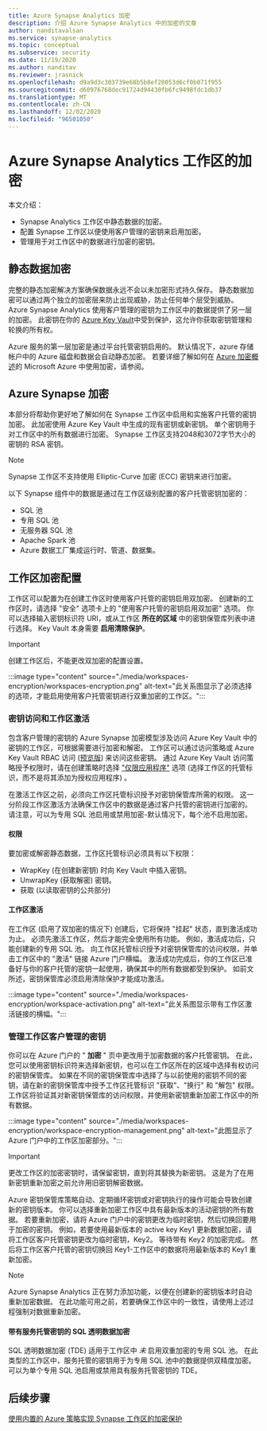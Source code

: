 ```yaml
---
title: Azure Synapse Analytics 加密
description: 介绍 Azure Synapse Analytics 中的加密的文章
author: nanditavalsan
ms.service: synapse-analytics
ms.topic: conceptual
ms.subservice: security
ms.date: 11/19/2020
ms.author: nanditav
ms.reviewer: jrasnick
ms.openlocfilehash: d9a9d3c303739e68b5b8ef28053d6cf0b071f955
ms.sourcegitcommit: d60976768dec91724d94430fb6fc9498fdc1db37
ms.translationtype: MT
ms.contentlocale: zh-CN
ms.lasthandoff: 12/02/2020
ms.locfileid: "96501050"
---
```

# <a name="encryption-for-azure-synapse-analytics-workspaces"></a>Azure Synapse Analytics 工作区的加密

本文介绍：
* Synapse Analytics 工作区中静态数据的加密。
* 配置 Synapse 工作区以便使用客户管理的密钥来启用加密。
* 管理用于对工作区中的数据进行加密的密钥。

## <a name="encryption-of-data-at-rest"></a>静态数据加密

完整的静态加密解决方案确保数据永远不会以未加密形式持久保存。 静态数据加密可以通过两个独立的加密层来防止出现威胁，防止任何单个层受到威胁。 Azure Synapse Analytics 使用客户管理的密钥为工作区中的数据提供了另一层的加密。 此密钥在你的 [Azure Key Vault](../../key-vault/general/overview.md)中受到保护，这允许你获取密钥管理和轮换的所有权。

Azure 服务的第一层加密是通过平台托管密钥启用的。 默认情况下，azure 存储帐户中的 Azure 磁盘和数据会自动静态加密。 若要详细了解如何在 [Azure 加密概述](../../security/fundamentals/encryption-overview.md)的 Microsoft Azure 中使用加密，请参阅。

## <a name="azure-synapse-encryption"></a>Azure Synapse 加密

本部分将帮助你更好地了解如何在 Synapse 工作区中启用和实施客户托管的密钥加密。 此加密使用 Azure Key Vault 中生成的现有密钥或新密钥。 单个密钥用于对工作区中的所有数据进行加密。 Synapse 工作区支持2048和3072字节大小的密钥的 RSA 密钥。

> [!NOTE]
> Synapse 工作区不支持使用 Elliptic-Curve 加密 (ECC) 密钥来进行加密。

以下 Synapse 组件中的数据是通过在工作区级别配置的客户托管密钥加密的：
* SQL 池
 * 专用 SQL 池
 * 无服务器 SQL 池
* Apache Spark 池
* Azure 数据工厂集成运行时、管道、数据集。

## <a name="workspace-encryption-configuration"></a>工作区加密配置

工作区可以配置为在创建工作区时使用客户托管的密钥启用双加密。 创建新的工作区时，请选择 "安全" 选项卡上的 "使用客户托管的密钥启用双加密" 选项。 你可以选择输入密钥标识符 URI，或从工作区 **所在的区域** 中的密钥保管库列表中进行选择。 Key Vault 本身需要 **启用清除保护**。

> [!IMPORTANT]
> 创建工作区后，不能更改双加密的配置设置。

:::image type="content" source="./media/workspaces-encryption/workspaces-encryption.png" alt-text="此关系图显示了必须选择的选项，才能启用使用客户托管密钥进行双重加密的工作区。":::

### <a name="key-access-and-workspace-activation"></a>密钥访问和工作区激活

包含客户管理的密钥的 Azure Synapse 加密模型涉及访问 Azure Key Vault 中的密钥的工作区，可根据需要进行加密和解密。 工作区可以通过访问策略或 Azure Key Vault RBAC 访问 ([预览版](../../key-vault/general/rbac-guide.md)) 来访问这些密钥。 通过 Azure Key Vault 访问策略授予权限时，请在创建策略时选择 ["仅限应用程序"](../../key-vault/general/secure-your-key-vault.md#key-vault-authentication-options) 选项 (选择工作区的托管标识，而不是将其添加为授权应用程序) 。

 在激活工作区之前，必须向工作区托管标识授予对密钥保管库所需的权限。 这一分阶段工作区激活方法确保工作区中的数据是通过客户托管的密钥进行加密的。 请注意，可以为专用 SQL 池启用或禁用加密-默认情况下，每个池不启用加密。

#### <a name="permissions"></a>权限

要加密或解密静态数据，工作区托管标识必须具有以下权限：
* WrapKey (在创建新密钥) 时向 Key Vault 中插入密钥。
* UnwrapKey (获取解密) 密钥。
* 获取 (以读取密钥的公共部分) 

#### <a name="workspace-activation"></a>工作区激活

在工作区 (启用了双加密的情况下) 创建后，它将保持 "挂起" 状态，直到激活成功为止。 必须先激活工作区，然后才能完全使用所有功能。 例如，激活成功后，只能创建新的专用 SQL 池。 向工作区托管标识授予对密钥保管库的访问权限，并单击工作区中的 "激活" 链接 Azure 门户横幅。 激活成功完成后，你的工作区已准备好与你的客户托管的密钥一起使用，确保其中的所有数据都受到保护。 如前文所述，密钥保管库必须启用清除保护才能成功激活。

:::image type="content" source="./media/workspaces-encryption/workspace-activation.png" alt-text="此关系图显示带有工作区激活链接的横幅。":::


### <a name="manage-the-workspace-customer-managed-key"></a>管理工作区客户管理的密钥 

你可以在 Azure 门户的 " **加密** " 页中更改用于加密数据的客户托管密钥。 在此，您可以使用密钥标识符来选择新密钥，也可以在工作区所在的区域中选择有权访问的密钥保管库。 如果在不同的密钥保管库中选择了与以前使用的密钥不同的密钥，请在新的密钥保管库中授予工作区托管标识 "获取"、"换行" 和 "解包" 权限。 工作区将验证其对新密钥保管库的访问权限，并使用新密钥重新加密工作区中的所有数据。

:::image type="content" source="./media/workspaces-encryption/workspace-encryption-management.png" alt-text="此图显示了 Azure 门户中的工作区加密部分。":::

>[!IMPORTANT]
>更改工作区的加密密钥时，请保留密钥，直到将其替换为新密钥。 这是为了在用新密钥重新加密之前允许用旧密钥解密数据。

Azure 密钥保管库策略自动、定期循环密钥或对密钥执行的操作可能会导致创建新的密钥版本。 你可以选择重新加密工作区中具有最新版本的活动密钥的所有数据。 若要重新加密，请将 Azure 门户中的密钥更改为临时密钥，然后切换回要用于加密的密钥。 例如，若要使用最新版本的 active key Key1 更新数据加密，请将工作区客户托管密钥更改为临时密钥，Key2。 等待带有 Key2 的加密完成。 然后将工作区客户托管的密钥切换回 Key1-工作区中的数据将用最新版本的 Key1 重新加密。

> [!NOTE]
> Azure Synapse Analytics 正在努力添加功能，以便在创建新的密钥版本时自动重新加密数据。 在此功能可用之前，若要确保工作区中的一致性，请使用上述过程强制对数据重新加密。

#### <a name="sql-transparent-data-encryption-with-service-managed-keys"></a>带有服务托管密钥的 SQL 透明数据加密

SQL 透明数据加密 (TDE) 适用于工作区中 *未* 启用双重加密的专用 SQL 池。 在此类型的工作区中，服务托管的密钥用于为专用 SQL 池中的数据提供双精度加密。 可以为单个专用 SQL 池启用或禁用具有服务托管密钥的 TDE。

## <a name="next-steps"></a>后续步骤

[使用内置的 Azure 策略实现 Synapse 工作区的加密保护](../policy-reference.md)

